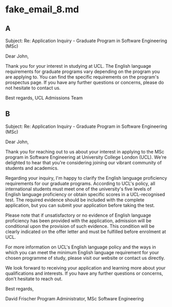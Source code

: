 # fake_email_8.md

## A

Subject: Re: Application Inquiry - Graduate Program in Software Engineering (MSc)

Dear John,

Thank you for your interest in studying at UCL. The English language requirements for graduate programs vary depending on the program you are applying to. You can find the specific requirements on the program's prospectus page. If you have any further questions or concerns, please do not hesitate to contact us.

Best regards,
UCL Admissions Team

## B

Subject: Re: Application Inquiry - Graduate Program in Software Engineering (MSc)

Dear John,

Thank you for reaching out to us about your interest in applying to the MSc program in Software Engineering at University College London (UCL). We're delighted to hear that you're considering joining our vibrant community of students and academics.

Regarding your inquiry, I'm happy to clarify the English language proficiency requirements for our graduate programs. According to UCL's policy, all international students must meet one of the university's five levels of English language proficiency or obtain specific scores in a UCL-recognised test. The required evidence should be included with the complete application, but you can submit your application before taking the test.

Please note that if unsatisfactory or no evidence of English language proficiency has been provided with the application, admission will be conditional upon the provision of such evidence. This condition will be clearly indicated on the offer letter and must be fulfilled before enrolment at UCL.

For more information on UCL's English language policy and the ways in which you can meet the minimum English language requirement for your chosen programme of study, please visit our website or contact us directly.

We look forward to receiving your application and learning more about your qualifications and interests. If you have any further questions or concerns, don't hesitate to reach out.

Best regards,

David Frischer
Program Administrator, MSc Software Engineering



